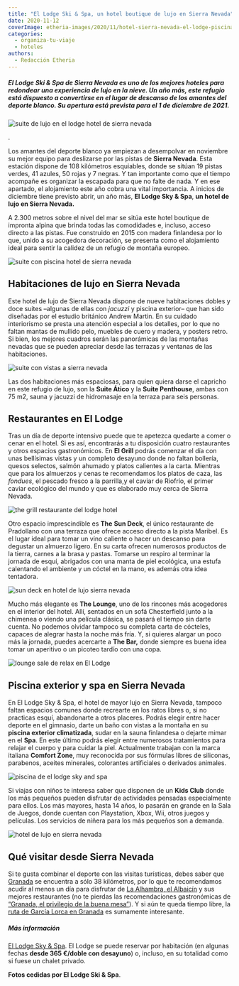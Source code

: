 ```yaml
---
title: "El Lodge Ski & Spa, un hotel boutique de lujo en Sierra Nevada"
date: 2020-11-12
coverImage: etheria-images/2020/11/hotel-sierra-nevada-el-lodge-piscina.jpg
categories: 
  - organiza-tu-viaje
  - hoteles
authors: 
  - Redacción Etheria
---
```


##### El Lodge Ski & Spa de Sierra Nevada es uno de los mejores hoteles para redondear una experiencia de lujo en la nieve. Un año más, este refugio está dispuesto a convertirse en el lugar de descanso de los amantes del deporte blanco. Su apertura está prevista para el 1 de diciembre de 2021.

![suite de lujo en el lodge hotel de sierra nevada](etheria-images/2020/11/hotel-sierra-nevada-Deluxe-Suite.jpg "Vistas desde una suite de lujo de El Lodge Ski & Spa.")

. 

Los amantes del deporte blanco ya empiezan a desempolvar en noviembre su mejor equipo 
para deslizarse por las pistas de **Sierra Nevada**. Esta estación dispone de 108 
kilómetros esquiables, donde se sitúan 19 pistas verdes, 41 azules, 50 rojas y 7 negras. 
Y tan importante como que el tiempo acompañe es organizar la escapada para que no falte 
de nada. Y en ese apartado, el alojamiento este año cobra una vital importancia. A 
inicios de diciembre tiene previsto abrir, un año más, **El Lodge Sky & Spa**, **un 
hotel de lujo en Sierra Nevada.** 

A 2.300 metros sobre el nivel del mar se sitúa este hotel boutique de impronta alpina 
que brinda todas las comodidades e, incluso, acceso directo a las pistas. Fue construido 
en 2015 con madera finlandesa por lo que, unido a su acogedora decoración, se presenta 
como el alojamiento ideal para sentir la calidez de un refugio de montaña europeo. 

![suite con piscina hotel de sierra nevada](etheria-images/2020/11/hotel-sierra-nevada-Lodge-Suite-Pool.jpg "Suite con piscina del hotel El Lodge, en Sierra Nevada.")

## Habitaciones de lujo en Sierra Nevada

Este hotel de lujo de Sierra Nevada dispone de nueve habitaciones dobles y doce suites 
–algunas de ellas con _jacuzzi_ y piscina exterior– que han sido diseñadas por el 
estudio británico Andrew Martin. En su cuidado interiorismo se presta una atención 
especial a los detalles, por lo que no faltan mantas de mullido pelo, muebles de cuero y 
madera, y posters retro. Si bien, los mejores cuadros serán las panorámicas de las 
montañas nevadas que se pueden apreciar desde las terrazas y ventanas de las 
habitaciones. 

![suite con vistas a sierra nevada](etheria-images/2020/11/hotel-sierra-nevada-Lodge-Suite-Mountain.jpg "Suite con vistas a la montaña, en El Lodge.")

Las dos habitaciones más espaciosas, para quien quiera darse el capricho en este refugio 
de lujo, son la **Suite Ático** y la **Suite Penthouse**, ambas con 75 m2, sauna y 
jacuzzi de hidromasaje en la terraza para seis personas. 

## Restaurantes en El Lodge

Tras un día de deporte intensivo puede que te apetezca quedarte a comer o cenar en el 
hotel. Si es así, encontrarás a tu disposición cuatro restaurantes y otros espacios 
gastronómicos. En **El Grill** podrás comenzar el día con unas bellísimas vistas y un 
completo desayuno donde no faltan bollería, quesos selectos, salmón ahumado y platos 
calientes a la carta. Mientras que para los almuerzos y cenas te recomendamos los platos 
de caza, las _fondues_, el pescado fresco a la parrilla,y el caviar de Riofrío, el 
primer caviar ecológico del mundo y que es elaborado muy cerca de Sierra Nevada. 

![the grill restaurante del lodge hotel](etheria-images/2020/11/hotel-sierra-nevada-The-Grill.jpg "The Grill, comidas con vistas a Sierra Nevada.")

Otro espacio imprescindible es **The** **Sun Deck**, el único restaurante de Pradollano 
con una terraza que ofrece acceso directo a la pista Maribel. Es el lugar ideal para 
tomar un vino caliente o hacer un descanso para degustar un almuerzo ligero. En su carta 
ofrecen numerosos productos de la tierra, carnes a la brasa y pastas. Tomarse un respiro 
al terminar la jornada de esquí, abrigados con una manta de piel ecológica, una estufa 
calentando el ambiente y un cóctel en la mano, es además otra idea tentadora. 

![sun deck en hotel de lujo sierra nevada](etheria-images/2020/11/hotel-sierra-nevada-The-Sun-Deck.jpg "The Sun Deck, en El Lodge de Sierra Nevada.")

Mucho más elegante es **The Lounge**, uno de los rincones más acogedores en el interior 
del hotel. Allí, sentados en un sofá Chesterfield junto a la chimenea o viendo una 
película clásica, se pasará el tiempo sin darte cuenta. No podemos olvidar tampoco su 
completa carta de cócteles, capaces de alegrar hasta la noche más fría. Y, si quieres 
alargar un poco más la jornada, puedes acercarte a **The Bar,** donde siempre es buena 
idea tomar un aperitivo o un picoteo tardío con una copa. 

![lounge sale de relax en El Lodge](etheria-images/2020/11/hotel-sierra-nevada-The-Lounge.jpg "El Lounge, una sala donde relajarse tras la jornada de esquí.")

## Piscina exterior y spa en Sierra Nevada

En El Lodge Sky & Spa, el hotel de mayor lujo en Sierra Nevada, tampoco faltan espacios 
comunes donde recrearte en los ratos libres o, si no practicas esquí, abandonarte a 
otros placeres. Podrás elegir entre hacer deporte en el gimnasio, darte un baño con 
vistas a la montaña en su **piscina exterior climatizada**, sudar en la sauna finlandesa 
o dejarte mimar en el **Spa**. En este último podrás elegir entre numerosos tratamientos 
para relajar el cuerpo y para cuidar la piel. Actualmente trabajan con la marca italiana 
**Comfort Zone**, muy reconocida por sus fórmulas libres de siliconas, parabenos, 
aceites minerales, colorantes artificiales o derivados animales. 

![piscina de el lodge sky and spa](etheria-images/2020/11/hotel-El-Lodge-Ski-Spa.jpg "Piscina con vistas de El Lodge Ski & Spa.")

Si viajas con niños te interesa saber que disponen de un **Kids Club** donde los más 
pequeños pueden disfrutar de actividades pensadas especialmente para ellos. Los más 
mayores, hasta 14 años, lo pasarán en grande en la Sala de Juegos, donde cuentan con 
Playstation, Xbox, Wii, otros juegos y películas. Los servicios de niñera para los más 
pequeños son a demanda. 

![hotel de lujo en sierra nevada](etheria-images/2020/11/hotel-sierra-nevada-El-Lodge-Ski-Spa.jpg "El Lodge Ski & Spa, un acogedor refugio de lujo en Sierra Nevada.")

## Qué visitar desde Sierra Nevada

Si te gusta combinar el deporte con las visitas turísticas, debes saber que [Granada](http://www.granadatur.com/) 
se encuentra a sólo 38 kilómetros, por lo que te recomendamos acudir al menos un día 
para disfrutar de [La Alhambra, el 
Albaicín](https://etheriamagazine.com/2020/05/29/48-horas-en-el-albayzin-y-la-alhambra/) 
y sus mejores restaurantes (no te pierdas las recomendaciones gastronómicas de [“Granada, 
el privilegio de la buena 
mesa”](https://etheriamagazine.com/2020/10/30/restaurantes-bares-de-granada-y-visitas-para-mujeres/)). 
Y si aún te queda tiempo libre, la [ruta de García Lorca en 
Granada](https://etheriamagazine.com/2020/10/07/ruta-cultural-granada-de-garcia-lorca/) 
es sumamente interesante. 

##### Más información

[El Lodge Sky & Spa](https://www.ellodge.com/es/). El Lodge se puede reservar por 
habitación (en algunas fechas **desde 365 €/doble con desayuno**) o, incluso, en su 
totalidad como si fuese un chalet privado. 

**Fotos cedidas por El Lodge Ski & Spa**.
